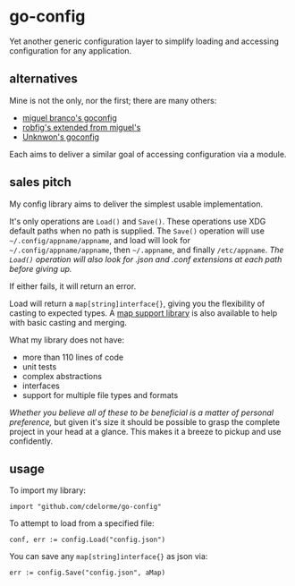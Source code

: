 
# go-config

Yet another generic configuration layer to simplify loading and accessing configuration for any application.


## alternatives

Mine is not the only, nor the first; there are many others:

- [miguel branco's goconfig](https://github.com/miguel-branco/goconfig)
- [robfig's extended from miguel's](https://github.com/robfig/config)
- [Unknwon's goconfig](https://github.com/Unknwon/goconfig)

Each aims to deliver a similar goal of accessing configuration via a module.


## sales pitch

My config library aims to deliver the simplest usable implementation.

It's only operations are `Load()` and `Save()`.  These operations use XDG default paths when no path is supplied.  The `Save()` operation will use `~/.config/appname/appname`, and load will look for `~/.config/appname/appname`, then `~/.appname`, and finally `/etc/appname`.  _The `Load()` operation will also look for .json and .conf extensions at each path before giving up._

If either fails, it will return an error.

Load will return a `map[string]interface{}`, giving you the flexibility of casting to expected types.  A [map support library](https://github.com/cdelorme/go-maps) is also available to help with basic casting and merging.

What my library does not have:

- more than 110 lines of code
- unit tests
- complex abstractions
- interfaces
- support for multiple file types and formats

_Whether you believe all of these to be beneficial is a matter of personal preference,_ but given it's size it should be possible to grasp the complete project in your head at a glance.  This makes it a breeze to pickup and use confidently.


## usage

To import my library:

	import "github.com/cdelorme/go-config"

To attempt to load from a specified file:

    conf, err := config.Load("config.json")

You can save any `map[string]interface{}` as json via:

    err := config.Save("config.json", aMap)

